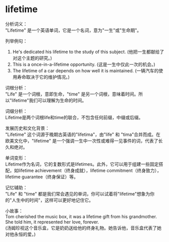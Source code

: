 # lifetime

分析词义：  
"Lifetime" 是一个英语单词，它是一个名词，意为"一生"或"生命期"。

  

列举例句：

  

1.  He's dedicated his lifetime to the study of this subject. (他把一生都献给了对这个主题的研究。)
2.  This is a once-in-a-lifetime opportunity. (这是一生中仅此一次的机会。)
3.  The lifetime of a car depends on how well it is maintained. (一辆汽车的使用寿命取决于它的维护情况。)

  

词根分析：  
"Life" 是一个词根，意即生命，"time" 是另一个词根，意味着时间。所以"lifetime"我们可以理解为生命的时间。

  

词缀分析：  
Lifetime是两个词根life和time的联合，不包含任何前缀，中缀或后缀。

  

发展历史和文化背景：  
"Lifetime" 这个词源于晚期古英语的"lifetima"，由"life" 和 "tima"合并而成。在欧美文化中，"lifetime" 是一个强调一生中一次性或难得一见事件的词，代表了长久和绝对。

  

单词变形：  
Lifetime作为名词，它的复数形式是lifetimes。此外，它可以用于组建一些固定搭配，如lifetime achievement（终身成就），lifetime commitment（终身致力），lifetime guarantee（终身保证）等。

  

记忆辅助：  
"Life" 和 "time" 都是我们常会遇见的单词，你可以试着将"lifetime"想象为你的"人生中的时间"，这样可以更好地记住它。

  

小故事：  
Tom cherished the music box, it was a lifetime gift from his grandmother. She told him, it represented her love, forever.  
(汤姆珍视这个音乐盒，它是奶奶送给他的终身礼物。她告诉他，音乐盒代表了她对他永恒的爱。)
